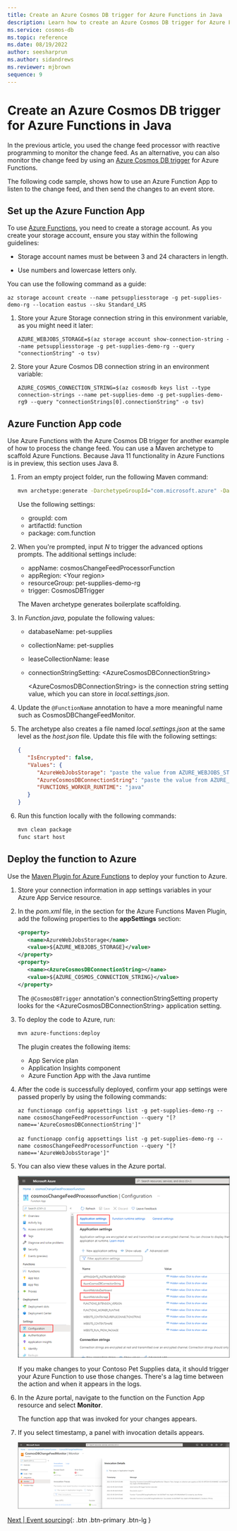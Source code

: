 ```yaml
---
title: Create an Azure Cosmos DB trigger for Azure Functions in Java
description: Learn how to create an Azure Cosmos DB trigger for Azure Functions in Java.
ms.service: cosmos-db
ms.topic: reference
ms.date: 08/19/2022
author: seesharprun
ms.author: sidandrews
ms.reviewer: mjbrown
sequence: 9
---
```


# Create an Azure Cosmos DB trigger for Azure Functions in Java

In the previous article, you used the change feed processor with reactive programming to monitor the change feed. As an alternative, you can also monitor the change feed by using an [Azure Cosmos DB trigger](https://docs.microsoft.com/azure/azure-functions/functions-create-cosmos-db-triggered-function) for Azure Functions.

The following code sample, shows how to use an Azure Function App to listen to the change feed, and then send the changes to an event store.

## Set up the Azure Function App

To use [Azure Functions](https://docs.microsoft.com/azure/azure-functions/), you need to create a storage account. As you create your storage account, ensure you stay within the following guidelines:

- Storage account names must be between 3 and 24 characters in length.

- Use numbers and lowercase letters only.

You can use the following command as a guide:

```azurecli
az storage account create --name petsuppliesstorage -g pet-supplies-demo-rg --location eastus --sku Standard_LRS
```

1. Store your Azure Storage connection string in this environment variable, as you might need it later:

   ```azurecli
   AZURE_WEBJOBS_STORAGE=$(az storage account show-connection-string --name petsuppliesstorage -g pet-supplies-demo-rg --query "connectionString" -o tsv)
   ```

1. Store your Azure Cosmos DB connection string in an environment variable:

   ```azurecli
   AZURE_COSMOS_CONNECTION_STRING=$(az cosmosdb keys list --type connection-strings --name pet-supplies-demo -g pet-supplies-demo-rg9 --query "connectionStrings[0].connectionString" -o tsv)
   ```

## Azure Function App code

Use Azure Functions with the Azure Cosmos DB trigger for another example of how to process the change feed. You can use a Maven archetype to scaffold Azure Functions. Because Java 11 functionality in Azure Functions is in preview, this section uses Java 8.

1. From an empty project folder, run the following Maven command:

   ```bash
   mvn archetype:generate -DarchetypeGroupId="com.microsoft.azure" -DarchetypeArtifactId="azure-functions-archetype" -DadvancedOptions
   ```

   Use the following settings:

   - groupId: com
   - artifactId: function
   - package: com.function

1. When you're prompted, input *N* to trigger the advanced options prompts. The additional settings include:

   - appName: cosmosChangeFeedProcessorFunction
   - appRegion: \<Your region>
   - resourceGroup: pet-supplies-demo-rg
   - trigger: CosmosDBTrigger

   The Maven archetype generates boilerplate scaffolding.

1. In *Function.java*, populate the following values:

   - databaseName: pet-supplies
   - collectionName: pet-supplies
   - leaseCollectionName: lease
   - connectionStringSetting: \<AzureCosmosDBConnectionString>

     \<AzureCosmosDBConnectionString> is the connection string setting value, which you can store in *local.settings.json*.

1. Update the `@FunctionName` annotation to have a more meaningful name such as CosmosDBChangeFeedMonitor.

1. The archetype also creates a file named *local.settings.json* at the same level as the *host.json* file. Update this file with the following settings:

   ```json
   {
      "IsEncrypted": false,
      "Values": {
         "AzureWebJobsStorage": "paste the value from AZURE_WEBJOBS_STORAGE",
         "AzureCosmosDBConnectionString": "paste the value from AZURE_COSMOS_CONNECTION_STRING",
         "FUNCTIONS_WORKER_RUNTIME": "java"
      }
   }
   ```

1. Run this function locally with the following commands:

   ```bash
   mvn clean package
   func start host
   ```

## Deploy the function to Azure

Use the [Maven Plugin for Azure Functions](https://github.com/microsoft/azure-maven-plugins/wiki/Azure-Functions) to deploy your function to Azure.

1. Store your connection information in app settings variables in your Azure App Service resource.

1. In the *pom.xml* file, in the section for the Azure Functions Maven Plugin, add the following properties to the **appSettings** section:

   ```xml
   <property>
      <name>AzureWebJobsStorage</name>
      <value>${AZURE_WEBJOBS_STORAGE}</value>
   </property>
   <property>
      <name><AzureCosmosDBConnectionString></name>
      <value>${AZURE_COSMOS_CONNECTION_STRING}</value>
   </property>
   ```

   The `@CosmosDBTrigger` annotation's connectionStringSetting property looks for the \<AzureCosmosDBConnectionString> application setting.

1. To deploy the code to Azure, run:

   ```bash
   mvn azure-functions:deploy
   ```

   The plugin creates the following items:

   - App Service plan
   - Application Insights component
   - Azure Function App with the Java runtime

1. After the code is successfully deployed, confirm your app settings were passed properly by using the following commands:

   ```azurecli
   az functionapp config appsettings list -g pet-supplies-demo-rg --name cosmosChangeFeedProcessorFunction --query "[? name=='AzureCosmosDBConnectionString']"

   az functionapp config appsettings list -g pet-supplies-demo-rg --name cosmosChangeFeedProcessorFunction --query "[? name=='AzureWebJobsStorage']"
   ```

1. You can also view these values in the Azure portal.

   ![Screenshot showing the Configuration page of the Azure Function App.](media/change-feed-with-cosmos-db-trigger-function/function-app-configuration.png)

   If you make changes to your Contoso Pet Supplies data, it should trigger your Azure Function to use those changes. There's a lag time between the action and when it appears in the logs.

1. In the Azure portal, navigate to the function on the Function App resource and select **Monitor**.

   The function app that was invoked for your changes appears.

1. If you select timestamp, a panel with invocation details appears.

   ![Screenshot showing the Monitor page of the Azure Function App.](media/change-feed-with-cosmos-db-trigger-function/function-app-monitor.png)

[Next &#124; Event sourcing](event-sourcing.md){: .btn .btn-primary .btn-lg }
